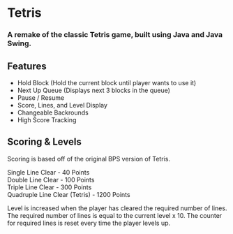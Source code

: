 # Tetris
### A remake of the classic Tetris game, built using Java and Java Swing. 

## Features
- Hold Block (Hold the current block until player wants to use it)
- Next Up Queue (Displays next 3 blocks in the queue)
- Pause / Resume
- Score, Lines, and Level Display
- Changeable Backrounds
- High Score Tracking

## Scoring & Levels
Scoring is based off of the original BPS version of Tetris.

Single Line Clear - 40 Points  
Double Line Clear - 100 Points  
Triple Line Clear - 300 Points  
Quadruple Line Clear (Tetris) - 1200 Points

Level is increased when the player has cleared the required number of lines.
The required number of lines is equal to the current level x 10. The counter for required lines is
reset every time the player levels up. 
